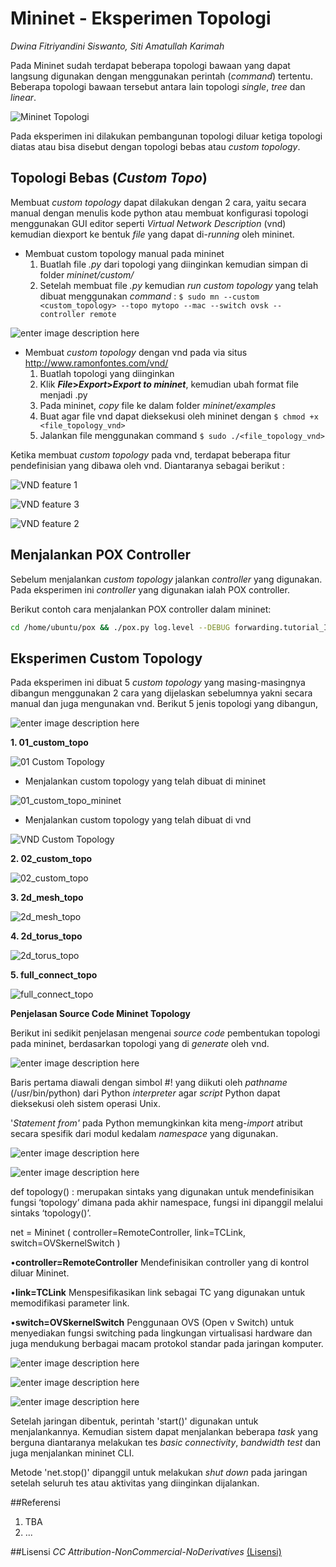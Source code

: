 # Mininet - Eksperimen Topologi

*Dwina Fitriyandini Siswanto, Siti Amatullah Karimah*

Pada Mininet sudah terdapat beberapa topologi bawaan yang dapat langsung digunakan dengan menggunakan perintah (*command*) tertentu. Beberapa topologi bawaan tersebut antara lain topologi *single*, *tree* dan *linear*.

![Mininet Topologi](./assets/mininet_topo.jpg "mininet_topo.jpg")

Pada eksperimen ini dilakukan pembangunan topologi diluar ketiga topologi diatas atau bisa disebut dengan topologi bebas atau *custom topology*.

## Topologi Bebas (*Custom Topo*)
Membuat *custom topology* dapat dilakukan dengan 2 cara, yaitu secara manual dengan menulis kode python atau membuat konfigurasi topologi menggunakan GUI editor seperti *Virtual Network Description* (vnd) kemudian diexport ke bentuk *file* yang dapat di-*running* oleh mininet.

- Membuat custom topology manual pada mininet
   1. Buatlah file *.py* dari topologi yang diinginkan kemudian simpan di folder *mininet/custom/*
   2. Setelah membuat file *.py* kemudian *run* *custom topology* yang telah dibuat menggunakan *command* :
`$ sudo mn --custom <custom_topology> --topo mytopo --mac --switch ovsk --controller remote`

![enter image description here](./assets/mininet_topo.jpg "vnd.jpg")

- Membuat *custom topology* dengan vnd pada via situs http://www.ramonfontes.com/vnd/
  1. Buatlah topologi yang diinginkan
  2. Klik ***File*>*Export*>*Export to mininet***, kemudian ubah format file menjadi .py
  3. Pada mininet, *copy* file ke dalam folder *mininet/examples*
  4. Buat agar file vnd dapat dieksekusi oleh mininet dengan
     `$ chmod +x <file_topology_vnd>`
  5. Jalankan file menggunakan command
	`$ sudo ./<file_topology_vnd>`

Ketika membuat *custom topology* pada vnd, terdapat beberapa fitur pendefinisian yang dibawa oleh vnd. Diantaranya sebagai berikut :

![VND feature 1](./assets/vnd-feature-1.jpg "vnd-feature-1.jpg")

![VND feature 3](./assets/vnd-feature-3.jpg "vnd-feature-3.jpg")

![VND feature 2](./assets/vnd-feature-2.jpg "vnd-feature-2.jpg")


## Menjalankan POX Controller
Sebelum menjalankan *custom topology* jalankan *controller* yang digunakan. Pada eksperimen ini *controller* yang digunakan ialah POX controller.

Berikut contoh cara menjalankan POX controller dalam mininet:
```bash
cd /home/ubuntu/pox && ./pox.py log.level --DEBUG forwarding.tutorial_I2_hub
```

## Eksperimen Custom Topology
Pada eksperimen ini dibuat 5 *custom topology* yang masing-masingnya dibangun menggunakan 2 cara yang dijelaskan sebelumnya yakni secara manual dan juga mengunakan vnd. Berikut 5 jenis topologi yang dibangun,

![enter image description here](./assets/custom_topology.jpg "custom_topology.jpg")


**1. 01_custom_topo**

![01 Custom Topology](./assets/01_custom_topo.jpg "01_custom_topo.jpg")

- Menjalankan custom topology yang telah dibuat di mininet

![01_custom_topo_mininet](./assets/01_custom_topo_mininet.jpg "01_custom_topo_mininet.jpg")

- Menjalankan custom topology yang telah dibuat di vnd

![VND Custom Topology](./assets/01_custom_topo_vnd.jpg "01_custom_topo_vnd.jpg")


**2.	02_custom_topo**

![02_custom_topo](./assets/02_custom_topo.jpg "02_custom_topo.jpg")

**3.	2d_mesh_topo**

![2d_mesh_topo](./assets/2d_mesh_topo.jpg "2d_mesh_topo.jpg")

**4. 2d_torus_topo**

![2d_torus_topo](./assets/2d_torus_topo.jpg "2d_torus_topo.jpg")

**5. full_connect_topo**

![full_connect_topo](./assets/full_connect_topo.jpg "full_connect_topo.jpg")

**Penjelasan Source Code Mininet Topology**

Berikut ini sedikit penjelasan mengenai *source code* pembentukan topologi pada mininet, berdasarkan topologi yang di *generate* oleh vnd.

![enter image description here](https://lh6.googleusercontent.com/-i5zqRWVBC20/VHYJQl5hKVI/AAAAAAAAADk/Q5S5ezzh3s0/s0/Picture1_topo.png "Picture1_topo.png")

Baris pertama diawali dengan simbol #! yang diikuti oleh *pathname* (/usr/bin/python) dari Python *interpreter* agar *script* Python dapat dieksekusi oleh sistem operasi Unix.

'*Statement from'* pada Python memungkinkan kita meng-*import* atribut secara spesifik dari modul kedalam *namespace* yang digunakan.

![enter image description here](https://lh4.googleusercontent.com/-ardypTdFJKk/VHYLKPJB3EI/AAAAAAAAAEc/CtgwVefB2A4/s0/tabel1_topo.png "tabel1_topo.png")

![enter image description here](https://lh5.googleusercontent.com/GeJLIs7BlBFoz6s_4K2IQElhApfvATSfP69S2UIixQ=s0 "Picture2_topo.png")

def topology() : merupakan sintaks yang digunakan untuk mendefinisikan fungsi ‘topology’ dimana pada akhir namespace, fungsi ini dipanggil melalui sintaks ‘topology()’.
 
net = Mininet ( controller=RemoteController, link=TCLink, switch=OVSkernelSwitch )

•**controller=RemoteController**
Mendefinisikan controller yang di kontrol diluar Mininet.

•**link=TCLink**
Menspesifikasikan link sebagai TC yang digunakan untuk memodifikasi parameter link.

•**switch=OVSkernelSwitch**
Penggunaan OVS (Open v Switch) untuk menyediakan fungsi switching pada lingkungan virtualisasi hardware dan juga mendukung berbagai macam protokol standar pada jaringan komputer.

![enter image description here](https://lh6.googleusercontent.com/-eLkwT-BbITo/VHYL1syls5I/AAAAAAAAAEo/nYs388I6Gc4/s0/tabel2_topo.png "tabel2_topo.png")

![enter image description here](https://lh5.googleusercontent.com/-wlLdjNMhZGg/VHYL_ms0tjI/AAAAAAAAAE0/FC_fC_VRLBE/s0/Picture3_topo.png "Picture3_topo.png")

![enter image description here](https://lh5.googleusercontent.com/-emcGq4dWuCc/VHYMHFHeaFI/AAAAAAAAAFA/gcYpa3JlsjU/s0/Picture4_topo.png "Picture4_topo.png")

Setelah jaringan dibentuk, perintah 'start()' digunakan untuk menjalankannya. Kemudian sistem dapat menjalankan beberapa *task* yang berguna diantaranya melakukan tes *basic connectivity*, *bandwidth test* dan juga menjalankan mininet CLI.

Metode 'net.stop()' dipanggil untuk melakukan *shut down* pada jaringan setelah seluruh tes atau aktivitas yang diinginkan dijalankan.

##Referensi

1. TBA
2. ...

##Lisensi
*CC Attribution-NonCommercial-NoDerivatives*
[(Lisensi)](http://creativecommons.org/licenses/by-nc-nd/4.0/)

